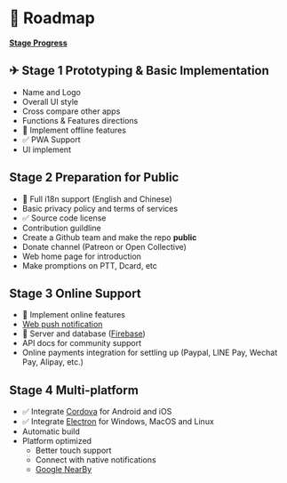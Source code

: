 # 🗻 Roadmap

[**Stage Progress**](https://github.com/antfu/splitoast/projects/1)

## ✈ Stage 1 Prototyping & Basic Implementation

- Name and Logo
- Overall UI style
- Cross compare other apps
- Functions & Features directions
- 🚧 Implement offline features
- ✅ PWA Support
- UI implement

## Stage 2 Preparation for Public

- 🚧 Full i18n support (English and Chinese)
- Basic privacy policy and terms of services
- ✅ Source code license
- Contribution guildline
- Create a Github team and make the repo **public**
- Donate channel (Patreon or Open Collective)
- Web home page for introduction
- Make promptions on PTT, Dcard, etc

## Stage 3 Online Support

- 🚧 Implement online features
- [Web push notification](https://developers.google.com/web/fundamentals/push-notifications/)
- 🚧 Server and database ([Firebase](https://firebase.google.com/))
- API docs for community support
- Online payments integration for settling up (Paypal, LINE Pay, Wechat Pay, Alipay, etc.)

## Stage 4 Multi-platform

- ✅ Integrate [Cordova](https://cordova.apache.org/) for Android and iOS
- ✅ Integrate [Electron](https://electronjs.org/) for Windows, MacOS and Linux
- Automatic build
- Platform optimized
  - Better touch support
  - Connect with native notifications
  - [Google NearBy](https://developers.google.com/nearby/messages/overview)
